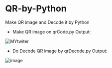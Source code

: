 # QR-by-Python

Make QR image and Decode it by Python

 - Make QR image on qrCode.py
 Output:
 
 ![MYtwiter](https://user-images.githubusercontent.com/107805330/182928469-073dc3c5-79e3-4814-a33a-c3e26c526c37.png)
 
  - Do Decode QR image by qrDecode.py 
 Output:
 
 ![image](https://user-images.githubusercontent.com/107805330/182928983-4289d93f-3c9b-4606-a92a-d46f49780e39.png)
